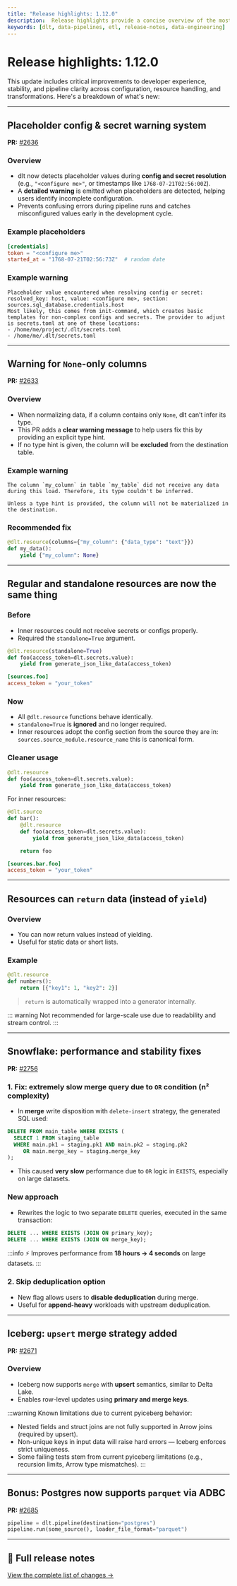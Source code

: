 ```yaml
---
title: "Release highlights: 1.12.0"
description:  Release highlights provide a concise overview of the most important new features, improvements, and fixes in a software update, helping users quickly understand what's changed and how it impacts their workflow.
keywords: [dlt, data-pipelines, etl, release-notes, data-engineering]
---
```


# Release highlights: 1.12.0

This update includes critical improvements to developer experience, stability, and pipeline clarity across configuration, resource handling, and transformations. Here's a breakdown of what's new:

---

## Placeholder config & secret warning system

**PR:** [#2636](https://github.com/dlt-hub/dlt/pull/2636)

### Overview

* dlt now detects placeholder values during **config and secret resolution** (e.g., `"<configure me>"`, or timestamps like `1768-07-21T02:56:00Z`).
* A **detailed warning** is emitted when placeholders are detected, helping users identify incomplete configuration.
* Prevents confusing errors during pipeline runs and catches misconfigured values early in the development cycle.

### Example placeholders

```toml
[credentials]
token = "<configure me>"
started_at = "1768-07-21T02:56:73Z"  # random date
```

### Example warning

```text
Placeholder value encountered when resolving config or secret:
resolved_key: host, value: <configure me>, section: sources.sql_database.credentials.host
Most likely, this comes from init-command, which creates basic templates for non-complex configs and secrets. The provider to adjust is secrets.toml at one of these locations:
- /home/me/project/.dlt/secrets.toml
- /home/me/.dlt/secrets.toml
```

---

## Warning for `None`-only columns

**PR:** [#2633](https://github.com/dlt-hub/dlt/pull/2633)

### Overview

* When normalizing data, if a column contains only `None`, dlt can’t infer its type.
* This PR adds a **clear warning message** to help users fix this by providing an explicit type hint.
* If no type hint is given, the column will be **excluded** from the destination table.

### Example warning

```text
The column `my_column` in table `my_table` did not receive any data during this load. Therefore, its type couldn't be inferred.

Unless a type hint is provided, the column will not be materialized in the destination.
```

### Recommended fix

```py
@dlt.resource(columns={"my_column": {"data_type": "text"}})
def my_data():
    yield {"my_column": None}
```

---

## Regular and standalone resources are now the same thing

### Before

* Inner resources could not receive secrets or configs properly.
* Required the `standalone=True` argument.

```py
@dlt.resource(standalone=True)
def foo(access_token=dlt.secrets.value):
    yield from generate_json_like_data(access_token)
```

```toml
[sources.foo]
access_token = "your_token"
```

### Now

* All `@dlt.resource` functions behave identically.
* `standalone=True` is **ignored** and no longer required.
* Inner resources adopt the config section from the source they are in: `sources.source_module.resource_name` this is canonical form.

### Cleaner usage

```py
@dlt.resource
def foo(access_token=dlt.secrets.value):
    yield from generate_json_like_data(access_token)
```

For inner resources:

```py
@dlt.source
def bar():
    @dlt.resource
    def foo(access_token=dlt.secrets.value):
        yield from generate_json_like_data(access_token)

    return foo
```

```toml
[sources.bar.foo]
access_token = "your_token"
```

---

## Resources can `return` data (instead of `yield`)

### Overview

* You can now return values instead of yielding.
* Useful for static data or short lists.

### Example

```py
@dlt.resource
def numbers():
    return [{"key1": 1, "key2": 2}]
```
> `return` is automatically wrapped into a generator internally.

::: warning
Not recommended for large-scale use due to readability and stream control.
:::

---

## Snowflake: performance and stability fixes

**PR:** [#2756](https://github.com/dlt-hub/dlt/pull/2756)

### 1. Fix: extremely slow merge query due to `OR` condition (n² complexity)

* In **merge** write disposition with `delete-insert` strategy, the generated SQL used:

```sql
DELETE FROM main_table WHERE EXISTS (
  SELECT 1 FROM staging_table
  WHERE main.pk1 = staging.pk1 AND main.pk2 = staging.pk2
     OR main.merge_key = staging.merge_key
);
```

* This caused **very slow** performance due to `OR` logic in `EXISTS`, especially on large datasets.

### New approach

* Rewrites the logic to two separate `DELETE` queries, executed in the same transaction:

```sql
DELETE ... WHERE EXISTS (JOIN ON primary_key);
DELETE ... WHERE EXISTS (JOIN ON merge_key);
```

:::info
⚡ Improves performance from **18 hours → 4 seconds** on large datasets.
:::

### 2. Skip deduplication option

* New flag allows users to **disable deduplication** during merge.
* Useful for **append-heavy** workloads with upstream deduplication.

---

## Iceberg: `upsert` merge strategy added

**PR:** [#2671](https://github.com/dlt-hub/dlt/pull/2671)

### Overview

* Iceberg now supports `merge` with **upsert** semantics, similar to Delta Lake.
* Enables row-level updates using **primary and merge keys**.

:::warning
Known limitations due to current pyiceberg behavior:

* Nested fields and struct joins are not fully supported in Arrow joins (required by upsert).
* Non-unique keys in input data will raise hard errors — Iceberg enforces strict uniqueness.
* Some failing tests stem from current pyiceberg limitations (e.g., recursion limits, Arrow type mismatches).
:::

---

## Bonus: Postgres now supports `parquet` via ADBC

**PR:** [#2685](https://github.com/dlt-hub/dlt/pull/2685)

```py
pipeline = dlt.pipeline(destination="postgres")
pipeline.run(some_source(), loader_file_format="parquet")
```

---

## 📌 Full release notes

[View the complete list of changes →](https://github.com/dlt-hub/dlt/releases)

